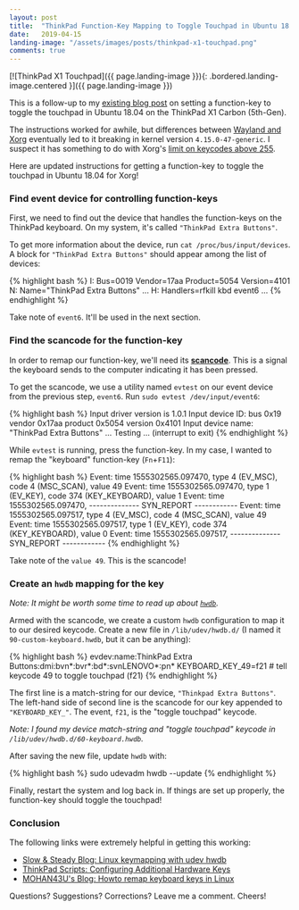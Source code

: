 ```yaml
---
layout: post
title:  "ThinkPad Function-Key Mapping to Toggle Touchpad in Ubuntu 18.04 (Xorg Edition)"
date:   2019-04-15
landing-image: "/assets/images/posts/thinkpad-x1-touchpad.png"
comments: true
---
```


[![ThinkPad X1 Touchpad]({{ page.landing-image }}){: .bordered.landing-image.centered }]({{ page.landing-image }})

This is a follow-up to my [existing blog post](/2019/01/17/thinkpad-function-key-mapping-toggle-touchpad-ubuntu-1804.html) on setting a function-key to toggle the touchpad in Ubuntu 18.04 on the ThinkPad X1 Carbon (5th-Gen).

The instructions worked for awhile, but differences between [Wayland and Xorg](https://www.omgubuntu.co.uk/2018/01/xorg-will-default-display-server-ubuntu-18-04-lts) eventually led to it breaking in kernel version `4.15.0-47-generic`. I suspect it has something to do with Xorg's [limit on keycodes above 255](https://www.x.org/releases/X11R7.7/doc/xproto/x11protocol.html#Keyboards).

Here are updated instructions for getting a function-key to toggle the touchpad in Ubuntu 18.04 for Xorg!

### Find event device for controlling function-keys

First, we need to find out the device that handles the function-keys on the ThinkPad keyboard. On my system, it's called `"ThinkPad Extra Buttons"`.

To get more information about the device, run `cat /proc/bus/input/devices`. A block for `"ThinkPad Extra Buttons"` should appear among the list of devices:

{% highlight bash %}
I: Bus=0019 Vendor=17aa Product=5054 Version=4101
N: Name="ThinkPad Extra Buttons"
...
H: Handlers=rfkill kbd event6
...
{% endhighlight %}

Take note of `event6`. It'll be used in the next section.

### Find the scancode for the function-key

In order to remap our function-key, we'll need its [**scancode**](https://en.wikipedia.org/wiki/Scancode). This is a signal the keyboard sends to the computer indicating it has been pressed.

To get the scancode, we use a utility named `evtest` on our event device from the previous step, `event6`. Run `sudo evtest /dev/input/event6`:

{% highlight bash %}
Input driver version is 1.0.1
Input device ID: bus 0x19 vendor 0x17aa product 0x5054 version 0x4101
Input device name: "ThinkPad Extra Buttons"
...
Testing ... (interrupt to exit)
{% endhighlight %}

While `evtest` is running, press the function-key. In my case, I wanted to remap the "keyboard" function-key (`Fn`+`F11`):

{% highlight bash %}
Event: time 1555302565.097470, type 4 (EV_MSC), code 4 (MSC_SCAN), value 49
Event: time 1555302565.097470, type 1 (EV_KEY), code 374 (KEY_KEYBOARD), value 1
Event: time 1555302565.097470, -------------- SYN_REPORT ------------
Event: time 1555302565.097517, type 4 (EV_MSC), code 4 (MSC_SCAN), value 49
Event: time 1555302565.097517, type 1 (EV_KEY), code 374 (KEY_KEYBOARD), value 0
Event: time 1555302565.097517, -------------- SYN_REPORT ------------
{% endhighlight %}

Take note of the `value 49`. This is the scancode!

### Create an `hwdb` mapping for the key

_Note: It might be worth some time to read up about [`hwdb`](https://www.freedesktop.org/software/systemd/man/hwdb.html)._

Armed with the scancode, we create a custom `hwdb` configuration to map it to our desired keycode. Create a new file in `/lib/udev/hwdb.d/` (I named it `90-custom-keyboard.hwdb`, but it can be anything):

{% highlight bash %}
evdev:name:ThinkPad Extra Buttons:dmi:bvn*:bvr*:bd*:svnLENOVO*:pn*
 KEYBOARD_KEY_49=f21 # tell keycode 49 to toggle touchpad (f21)
{% endhighlight %}

The first line is a match-string for our device, `"Thinkpad Extra Buttons"`. The left-hand side of second line is the scancode for our key appended to `"KEYBOARD_KEY_"`. The event, `f21`, is the "toggle touchpad" keycode.

_Note: I found my device match-string and "toggle touchpad" keycode in `/lib/udev/hwdb.d/60-keyboard.hwdb`._

After saving the new file, update `hwdb` with:

{% highlight bash %}
sudo udevadm hwdb --update
{% endhighlight %}

Finally, restart the system and log back in. If things are set up properly, the function-key should toggle the touchpad!

### Conclusion

The following links were extremely helpful in getting this working:

* [Slow & Steady Blog: Linux keymapping with udev hwdb](https://yulistic.gitlab.io/2017/12/linux-keymapping-with-udev-hwdb/)
* [ThinkPad Scripts: Configuring Additional Hardware Keys](https://thinkpad-scripts.readthedocs.io/en/latest/guides/additional-keys.html)
* [MOHAN43U's Blog: Howto remap keyboard keys in Linux](https://mohan43u.wordpress.com/2017/05/29/howto-remap-keyboard-keys-in-linux/)

Questions? Suggestions? Corrections? Leave me a comment. Cheers!
